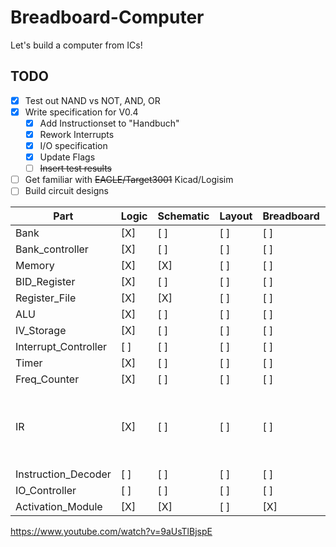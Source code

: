 # Breadboard-Computer
Let's build a computer from ICs!

## TODO
- [X] Test out NAND vs NOT, AND, OR
- [X] Write specification for V0.4
  - [X] Add Instructionset to "Handbuch"
  - [X] Rework Interrupts
  - [X] I/O specification
  - [X] Update Flags
  - [ ] ~~Insert test results~~
- [ ] Get familiar with ~~EAGLE/Target3001~~ Kicad/Logisim
- [ ] Build circuit designs

| Part                  | Logic | Schematic | Layout | Breadboard | Etching | Soldering | Documenation | Engineer | Comment
|-----------------------|-------|-----------|--------|------------|---------|-----------|--------------|----------|---------
| Bank                  | [X]   | [ ]       | [ ]    | [ ]        | [ ]     | [ ]       | [ ]          | alex     | 
| Bank\_controller      | [X]   | [ ]       | [ ]    | [ ]        | [ ]     | [ ]       | [ ]          | alex     | 
| Memory                | [X]   | [X]       | [ ]    | [ ]        | [ ]     | [ ]       | [ ]          | alex     | 
| BID\_Register         | [X]   | [ ]       | [ ]    | [ ]        | [ ]     | [ ]       | [ ]          | alex     | 
| Register\_File        | [X]   | [X]       | [ ]    | [ ]        | [ ]     | [ ]       | [ ]          | alex     | 
| ALU                   | [X]   | [ ]       | [ ]    | [ ]        | [ ]     | [ ]       | [ ]          | simon    | 
| IV\_Storage           | [X]   | [ ]       | [ ]    | [ ]        | [ ]     | [ ]       | [ ]          | alex     | 
| Interrupt\_Controller | [ ]   | [ ]       | [ ]    | [ ]        | [ ]     | [ ]       | [ ]          | alex     | 
| Timer                 | [X]   | [ ]       | [ ]    | [ ]        | [ ]     | [ ]       | [ ]          | alex     | 
| Freq\_Counter         | [X]   | [ ]       | [ ]    | [ ]        | [ ]     | [ ]       | [ ]          | alex     | 
| IR                    | [X]   | [ ]       | [ ]    | [ ]        | [ ]     | [ ]       | [ ]          | alex     | Kann die Hardware des BID\_Regsister benutz werden
| Instruction\_Decoder  | [ ]   | [ ]       | [ ]    | [ ]        | [ ]     | [ ]       | [ ]          | alex     | 
| IO\_Controller        | [ ]   | [ ]       | [ ]    | [ ]        | [ ]     | [ ]       | [ ]          | simon    | 
| Activation\_Module    | [X]   | [X]       | [ ]    | [X]        | [ ]     | [ ]       | [ ]          | alex     | 

https://www.youtube.com/watch?v=9aUsTlBjspE
